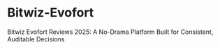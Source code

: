 # Bitwiz-Evofort
Bitwiz Evofort Reviews 2025: A No-Drama Platform Built for Consistent, Auditable Decisions
